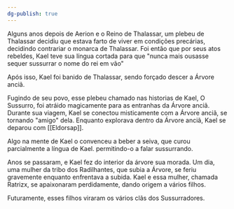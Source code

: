 ```yaml
---
dg-publish: true
---
```




Alguns anos depois de Aerion e o Reino de Thalassar, um plebeu de Thalassar decidiu que estava farto de viver em condições precárias, decidindo contrariar o monarca de Thalassar. Foi então que por seus atos rebeldes, Kael teve sua língua cortada para que "nunca mais ousasse sequer sussurrar o nome do rei em vão"

Após isso, Kael foi banido de Thalassar, sendo forçado descer a Árvore anciã. 

Fugindo de seu povo, esse plebeu chamado nas historias de Kael, O Sussurro, foi atráido magicamente para as entranhas da Árvore anciã. Durante sua viagem, Kael se conectou misticamente com a Árvore anciã, se tornando "amigo" dela. Enquanto explorava dentro da Árvore anciã, Kael se deparou com [[Eldorsap]]. 

Algo na mente de Kael o convenceu a beber a seiva, que curou parcialmente a língua de Kael. permitindo-o a falar sussurrando.  

Anos se passaram, e Kael fez do interior da árvore sua morada. Um dia, uma mulher da tribo dos Radilhantes, que subia a Árvore, se feriu gravemente enquanto enfrentava a subida. Kael e essa mulher, chamada Ratrizx, se apaixonaram perdidamente, dando origem a vários filhos.

Futuramente, esses filhos viraram os vários clãs dos Sussurradores. 